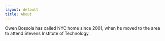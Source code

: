 ```yaml
---
layout: default
title: About
---
```


Owen Bossola has called NYC home since 2001, when he moved to the area to attend Stevens Institute of Technology.